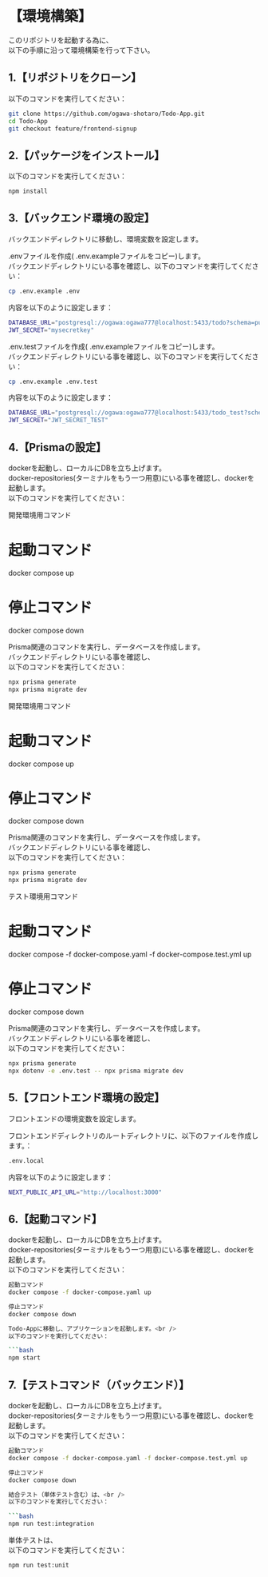 # 【環境構築】

このリポジトリを起動する為に、<br />
以下の手順に沿って環境構築を行って下さい。

## 1.【リポジトリをクローン】
以下のコマンドを実行してください：

```bash
git clone https://github.com/ogawa-shotaro/Todo-App.git
cd Todo-App
git checkout feature/frontend-signup
```

## 2.【パッケージをインストール】
以下のコマンドを実行してください：

```bash
npm install
```

## 3.【バックエンド環境の設定】
バックエンドディレクトリに移動し、環境変数を設定します。

.envファイルを作成( .env.exampleファイルをコピー)します。<br />
バックエンドディレクトリにいる事を確認し、以下のコマンドを実行してください：

```bash
cp .env.example .env
```

内容を以下のように設定します：

```bash
DATABASE_URL="postgresql://ogawa:ogawa777@localhost:5433/todo?schema=public"
JWT_SECRET="mysecretkey"

```

.env.testファイルを作成( .env.exampleファイルをコピー)します。<br />
バックエンドディレクトリにいる事を確認し、以下のコマンドを実行してください：

```bash
cp .env.example .env.test　
```

内容を以下のように設定します：

```bash
DATABASE_URL="postgresql://ogawa:ogawa777@localhost:5433/todo_test?schema=public"
JWT_SECRET="JWT_SECRET_TEST"

```

## 4.【Prismaの設定】
dockerを起動し、ローカルにDBを立ち上げます。<br />
docker-repositories(ターミナルをもう一つ用意)にいる事を確認し、dockerを起動します。<br />
以下のコマンドを実行してください：


開発環境用コマンド
# 起動コマンド
docker compose up

# 停止コマンド
docker compose down

Prisma関連のコマンドを実行し、データベースを作成します。<br />
バックエンドディレクトリにいる事を確認し、<br />
以下のコマンドを実行してください：

```bash
npx prisma generate
npx prisma migrate dev

```

開発環境用コマンド
# 起動コマンド
docker compose up

# 停止コマンド
docker compose down

Prisma関連のコマンドを実行し、データベースを作成します。<br />
バックエンドディレクトリにいる事を確認し、<br />
以下のコマンドを実行してください：

```bash
npx prisma generate
npx prisma migrate dev

```

テスト環境用コマンド

# 起動コマンド
docker compose -f docker-compose.yaml -f docker-compose.test.yml up

# 停止コマンド
docker compose down

Prisma関連のコマンドを実行し、データベースを作成します。<br />
バックエンドディレクトリにいる事を確認し、<br />
以下のコマンドを実行してください：

```bash
npx prisma generate
npx dotenv -e .env.test -- npx prisma migrate dev

```

## 5.【フロントエンド環境の設定】
フロントエンドの環境変数を設定します。

フロントエンドディレクトリのルートディレクトリに、以下のファイルを作成します。：

```bash
.env.local

```

内容を以下のように設定します：

```bash
NEXT_PUBLIC_API_URL="http://localhost:3000"
```

## 6.【起動コマンド】
dockerを起動し、ローカルにDBを立ち上げます。<br />
docker-repositories(ターミナルをもう一つ用意)にいる事を確認し、dockerを起動します。<br />
以下のコマンドを実行してください：


```bash
起動コマンド
docker compose -f docker-compose.yaml up

停止コマンド
docker compose down

Todo-Appに移動し、アプリケーションを起動します。<br />
以下のコマンドを実行してください：

```bash
npm start

```

## 7.【テストコマンド（バックエンド）】
dockerを起動し、ローカルにDBを立ち上げます。<br />
docker-repositories(ターミナルをもう一つ用意)にいる事を確認し、dockerを起動します。<br />
以下のコマンドを実行してください：

```bash
起動コマンド
docker compose -f docker-compose.yaml -f docker-compose.test.yml up

停止コマンド
docker compose down

結合テスト（単体テスト含む）は、<br />
以下のコマンドを実行してください：

```bash
npm run test:integration

```

単体テストは、<br />
以下のコマンドを実行してください：
```bash
npm run test:unit


```
